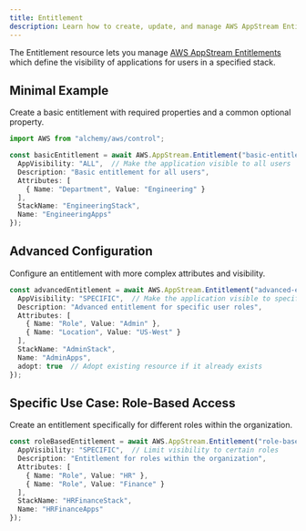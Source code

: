 ```yaml
---
title: Entitlement
description: Learn how to create, update, and manage AWS AppStream Entitlements using Alchemy Cloud Control.
---
```


The Entitlement resource lets you manage [AWS AppStream Entitlements](https://docs.aws.amazon.com/appstream/latest/userguide/) which define the visibility of applications for users in a specified stack.

## Minimal Example

Create a basic entitlement with required properties and a common optional property.

```ts
import AWS from "alchemy/aws/control";

const basicEntitlement = await AWS.AppStream.Entitlement("basic-entitlement", {
  AppVisibility: "ALL",  // Make the application visible to all users
  Description: "Basic entitlement for all users",
  Attributes: [
    { Name: "Department", Value: "Engineering" }
  ],
  StackName: "EngineeringStack",
  Name: "EngineeringApps"
});
```

## Advanced Configuration

Configure an entitlement with more complex attributes and visibility.

```ts
const advancedEntitlement = await AWS.AppStream.Entitlement("advanced-entitlement", {
  AppVisibility: "SPECIFIC",  // Make the application visible to specific users
  Description: "Advanced entitlement for specific user roles",
  Attributes: [
    { Name: "Role", Value: "Admin" },
    { Name: "Location", Value: "US-West" }
  ],
  StackName: "AdminStack",
  Name: "AdminApps",
  adopt: true  // Adopt existing resource if it already exists
});
```

## Specific Use Case: Role-Based Access

Create an entitlement specifically for different roles within the organization.

```ts
const roleBasedEntitlement = await AWS.AppStream.Entitlement("role-based-entitlement", {
  AppVisibility: "SPECIFIC",  // Limit visibility to certain roles
  Description: "Entitlement for roles within the organization",
  Attributes: [
    { Name: "Role", Value: "HR" },
    { Name: "Role", Value: "Finance" }
  ],
  StackName: "HRFinanceStack",
  Name: "HRFinanceApps"
});
```